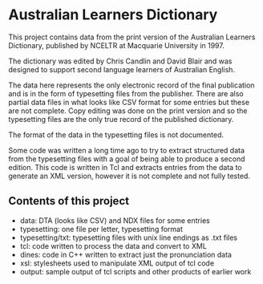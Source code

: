Australian Learners Dictionary
==============

This project contains data from the print version of the 
Australian Learners Dictionary, published by NCELTR at Macquarie University in 1997. 

The dictionary was edited by Chris Candlin and David Blair and was designed
to support second language learners of Australian English. 

The data here represents the only electronic record of the final publication
and is in the form of typesetting files from the publisher.  There are 
also partial data files in what looks like CSV format for some entries but these
are not complete.   Copy editing was done on the print version and so the
typesetting files are the only true record of the published dictionary. 

The format of the data in the typesetting files is not documented.  

Some code was written a long time ago to try to extract structured data from
the typesetting files with a goal of being able to produce a second edition. 
This code is written in Tcl and extracts entries from the data to generate
an XML version, however it is not complete and not fully tested. 

Contents of this project
-----------------

* data: DTA (looks like CSV) and NDX files for some entries
* typesetting: one file per letter, typesetting format
* typesetting/txt: typesetting files with unix line endings as .txt files
* tcl: code written to process the data and convert to XML
* dines: code in C++ written to extract just the pronunciation data
* xsl: stylesheets used to manipulate XML output of tcl code
* output: sample output of tcl scripts and other products of earlier work


